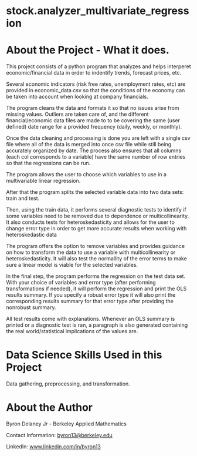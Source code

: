 # stock.analyzer_multivariate_regression

# About the Project - What it does.
This project consists of a python program that analyzes and helps interperet economic/financial data in order to indentify trends, forecast prices, etc.

Several economic indicators (risk free rates, unemployment rates, etc) are provided in economic_data.csv so that the conditions of the economy can be taken into account when looking at company financials.

The program cleans the data and formats it so that no issues arise from missing values. Outliers are taken care of, and the different financial/economic data files are made to to be covering the same (user defined) date range for a provided frequency (daily, weekly, or monthly). 

Once the data cleaning and processing is done you are left with a single csv file where all of the data is merged into once csv file while still being accurately organized by date. The process also ensures that all columns (each col corresponds to a variable) have the same number of row entries so that the regressions can be run.

The program allows the user to choose which variables to use in a multivariable linear regression. 

After that the program splits the selected variable data into two data sets: train and test.

Then, using the train data, it performs several diagnostic tests to identify if some variables need to be removed due to dependence or multicollinearity. 
It also conducts tests for heteroskedasticity and allows for the user to change error type in order to get more accurate results when working with heteroskedastic data

The program offers the option to remove variables and provides guidance on how to transform the data to use a variable with multicollinearity or heteroskedasticity. It will also test the normallity of the error terms to make sure a linear model is viable for the selected variables.


In the final step, the program performs the regression on the test data set. With your choice of variables and error type (after performing transformations if needed), it will perform the regression and print the OLS results summary. If you specify a robust error type it will also print the corresponding results summary for that error type after providing the nonrobust summary.


All test results come with explanations. Whenever an OLS summary is printed or a diagnostic test is ran, a paragraph is also generated containing the real world/statistical implications of the values are.



# Data Science Skills Used in this Project

Data gathering, preprocessing, and transformation.


# About the Author

Byron Delaney Jr - Berkeley Applied Mathematics 

Contact Information: byron13@berkeley.edu

LinkedIn: www.linkedin.com/in/byron13
